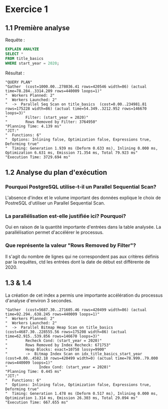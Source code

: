 # Exercice 1

## 1.1 Première analyse

Requête :

```sql
EXPLAIN ANALYZE
SELECT *
FROM title_basics
WHERE start_year = 2020;
```

Résultat :

```
"QUERY PLAN"
"Gather  (cost=1000.00..278036.41 rows=420546 width=86) (actual time=78.284..3314.209 rows=440009 loops=1)"
"  Workers Planned: 2"
"  Workers Launched: 2"
"  ->  Parallel Seq Scan on title_basics  (cost=0.00..234981.81 rows=175228 width=86) (actual time=54.349..3212.952 rows=146670 loops=3)"
"        Filter: (start_year = 2020)"
"        Rows Removed by Filter: 3764950"
"Planning Time: 4.139 ms"
"JIT:"
"  Functions: 6"
"  Options: Inlining false, Optimization false, Expressions true, Deforming true"
"  Timing: Generation 1.939 ms (Deform 0.633 ms), Inlining 0.000 ms, Optimization 6.631 ms, Emission 71.354 ms, Total 79.923 ms"
"Execution Time: 3729.694 ms"
```

## 1.2 Analyse du plan d'exécution

### Pourquoi PostgreSQL utilise-t-il un Parallel Sequential Scan?

L'absence d'index et le volume important des données explique le choix de PostreSQL d'utiliser un Parallel Sequential Scan.

### La parallélisation est-elle justifiée ici? Pourquoi?

Oui en raison de la quantité importante d'entrées dans la table analysée. La parallélisation permet d'accélérer le processus.

### Que représente la valeur "Rows Removed by Filter"?

Il s'agit du nombre de lignes qui ne correspondent pas aux critères définis par la requêtes, ctd les entrées dont la date de début est différente de 2020.

## 1.3 & 1.4 

La création de cet index a permis une importante accélération du processus d'analyse d'environ 3 secondes.

```
"Gather  (cost=5687.30..271605.46 rows=420499 width=86) (actual time=92.294..638.245 rows=440009 loops=1)"
"  Workers Planned: 2"
"  Workers Launched: 2"
"  ->  Parallel Bitmap Heap Scan on title_basics  (cost=4687.30..228555.56 rows=175208 width=86) (actual time=62.915..539.856 rows=146670 loops=3)"
"        Recheck Cond: (start_year = 2020)"
"        Rows Removed by Index Recheck: 671753"
"        Heap Blocks: exact=10758 lossy=9900"
"        ->  Bitmap Index Scan on idx_title_basics_start_year  (cost=0.00..4582.18 rows=420499 width=0) (actual time=78.999..79.000 rows=440009 loops=1)"
"              Index Cond: (start_year = 2020)"
"Planning Time: 0.445 ms"
"JIT:"
"  Functions: 6"
"  Options: Inlining false, Optimization false, Expressions true, Deforming true"
"  Timing: Generation 1.478 ms (Deform 0.517 ms), Inlining 0.000 ms, Optimization 1.314 ms, Emission 26.303 ms, Total 29.094 ms"
"Execution Time: 667.655 ms"
```